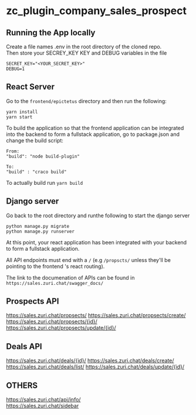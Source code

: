 # zc_plugin_company_sales_prospect
## Running the App locally


Create a file names .env in the root directory of the cloned repo. <br/>
Then store your SECREY_KEY KEY and DEBUG variables in the file

```
SECRET_KEY="<YOUR_SECRET_KEY>"
DEBUG=1
```

## React Server
Go to the `frontend/epictetus` directory and then run the following:
```
yarn install
yarn start
```

To build the application so that the frontend application can be integrated into the backend to form a fullstack application, go to package.json and change the build script:

```
From:
"build": "node build-plugin"

To:
"build" : "craco build"
```

To actually build run `yarn build`

## Django server

Go back to the root directory and runthe following to start the django server
```
python manage.py migrate
python manage.py runserver
```
At this point, your react application has been integrated with your backend to form a fullstack application.

All API endpoints must end with a  `/` (e.g `/propscts/` unless they'll be pointing to the frontend 's react routing). <br/>

The link to the documenation of APIs can be found in `https://sales.zuri.chat/swagger_docs/`


## Prospects API
https://sales.zuri.chat/propsects/
https://sales.zuri.chat/propsects/create/
https://sales.zuri.chat/propsects/{id}/
https://sales.zuri.chat/propsects/update/{id}/

## Deals API
https://sales.zuri.chat/deals/{id}/
https://sales.zuri.chat/deals/create/
https://sales.zuri.chat/deals/list/
https://sales.zuri.chat/deals/update/{id}/

## OTHERS
https://sales.zuri.chat/api/info/ <br/>
https://sales.zuri.chat/sidebar